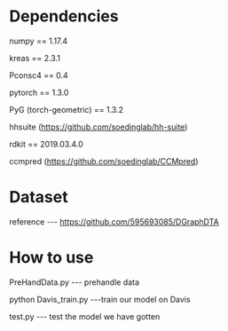 # Dependencies
numpy == 1.17.4

kreas == 2.3.1

Pconsc4 == 0.4

pytorch == 1.3.0

PyG (torch-geometric) == 1.3.2

hhsuite (https://github.com/soedinglab/hh-suite)

rdkit == 2019.03.4.0

ccmpred (https://github.com/soedinglab/CCMpred)

# Dataset 
reference --- https://github.com/595693085/DGraphDTA

# How to use 
PreHandData.py --- prehandle data

python Davis_train.py ---train our model on Davis

test.py --- test the model we have gotten
